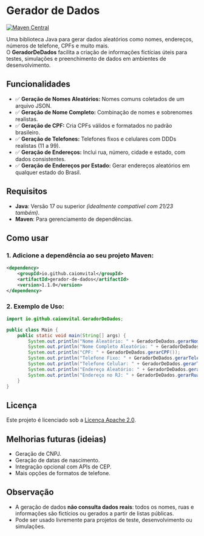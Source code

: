 # Gerador de Dados

[![Maven Central](https://img.shields.io/maven-central/v/io.github.caiomvital/gerador-de-dados.svg?label=Maven%20Central)](https://central.sonatype.com/artifact/io.github.caiomvital/gerador-de-dados)

Uma biblioteca Java para gerar dados aleatórios como nomes, endereços, números de telefone, CPFs e muito mais.  
O **GeradorDeDados** facilita a criação de informações fictícias úteis para testes, simulações e preenchimento de dados em ambientes de desenvolvimento.

## Funcionalidades

- ✅ **Geração de Nomes Aleatórios:** Nomes comuns coletados de um arquivo JSON.
- ✅ **Geração de Nome Completo:** Combinação de nomes e sobrenomes realistas.
- ✅ **Geração de CPF:** Cria CPFs válidos e formatados no padrão brasileiro.
- ✅ **Geração de Telefones:** Telefones fixos e celulares com DDDs realistas (11 a 99).
- ✅ **Geração de Endereços:** Inclui rua, número, cidade e estado, com dados consistentes.
- ✅ **Geração de Endereços por Estado:** Gerar endereços aleatórios em qualquer estado do Brasil.

## Requisitos

- **Java**: Versão 17 ou superior _(idealmente compatível com 21/23 também)_.
- **Maven**: Para gerenciamento de dependências.

## Como usar

### 1. Adicione a dependência ao seu projeto Maven:

```xml
<dependency>
    <groupId>io.github.caiomvital</groupId>
    <artifactId>gerador-de-dados</artifactId>
    <version>1.1.0</version>
</dependency>
```

### 2. Exemplo de Uso:

```java
import io.github.caiomvital.GeradorDeDados;

public class Main {
    public static void main(String[] args) {
        System.out.println("Nome Aleatório: " + GeradorDeDados.gerarNomeAleatorio());
        System.out.println("Nome Completo Aleatório: " + GeradorDeDados.gerarNomeCompletoAleatorio());
        System.out.println("CPF: " + GeradorDeDados.gerarCPF());
        System.out.println("Telefone Fixo: " + GeradorDeDados.gerarTelefoneFixo());
        System.out.println("Telefone Celular: " + GeradorDeDados.gerarTelefoneCelular());
        System.out.println("Endereço Aleatório: " + GeradorDeDados.gerarEnderecoAleatorio());
        System.out.println("Endereço no RJ: " + GeradorDeDados.gerarRuaPorEstado("RJ"));
    }
}
```

## Licença

Este projeto é licenciado sob a [Licença Apache 2.0](https://www.apache.org/licenses/LICENSE-2.0).

## Melhorias futuras (ideias)

- Geração de CNPJ.
- Geração de datas de nascimento.
- Integração opcional com APIs de CEP.
- Mais opções de formatos de telefone.

## Observação

- A geração de dados **não consulta dados reais**: todos os nomes, ruas e informações são fictícios ou gerados a partir de listas públicas.
- Pode ser usado livremente para projetos de teste, desenvolvimento ou simulações.

